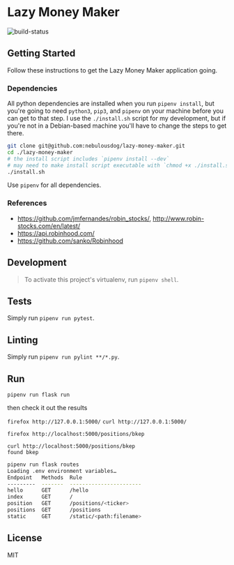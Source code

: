 # Lazy Money Maker

![build-status](https://travis-ci.org/nebulousdog/lazy-money-maker.svg?branch=master)

## Getting Started

Follow these instructions to get the Lazy Money Maker application going.

### Dependencies

All python dependencies are installed when you run `pipenv install`, but you're going to need `python3`, `pip3`, and `pipenv` on your machine before you can get to that step. I use the `./install.sh` script for my development, but if you're not in a Debian-based machine you'll have to change the steps to get there.

```bash
git clone git@github.com:nebulousdog/lazy-money-maker.git
cd ./lazy-money-maker
# the install script includes `pipenv install --dev`
# may need to make install script executable with `chmod +x ./install.sh`
./install.sh
```

Use `pipenv` for all dependencies.

### References

* https://github.com/jmfernandes/robin_stocks/, http://www.robin-stocks.com/en/latest/
* https://api.robinhood.com/
* https://github.com/sanko/Robinhood

## Development

> To activate this project's virtualenv, run `pipenv shell`.

## Tests

Simply run `pipenv run pytest`.

## Linting

Simply run `pipenv run pylint **/*.py`.

## Run

`pipenv run flask run`

then check it out the results

`firefox http://127.0.0.1:5000/`
`curl http://127.0.0.1:5000/`

`firefox http://localhost:5000/positions/bkep`

```
curl http://localhost:5000/positions/bkep
found bkep
```

```bash
pipenv run flask routes
Loading .env environment variables…
Endpoint   Methods  Rule
---------  -------  -----------------------
hello      GET      /hello
index      GET      /
position   GET      /positions/<ticker>
positions  GET      /positions
static     GET      /static/<path:filename>
```

## License

MIT
